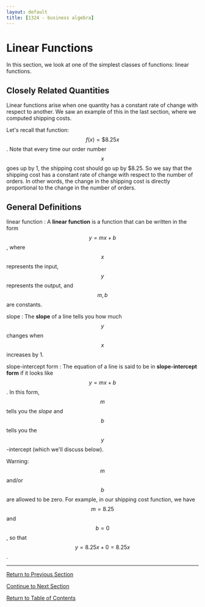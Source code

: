 ```yaml
---
layout: default
title: [1324 - business algebra]
---
```


Linear Functions
===

In this section, we look at one of the simplest classes of functions: linear functions.

## Closely Related Quantities

Linear functions arise when one quantity has a constant rate of change with respect to another.  We saw an example of this in the last section, where we computed shipping costs.

Let's recall that function: $$f(x) = \$8.25 x$$.  Note that every time our order number $$x$$ goes up by 1, the shipping cost should go up by $8.25.  So we say that the shipping cost has a constant rate of change with respect to the number of orders.  In other words, the change in the shipping cost is directly proportional to the change in the number of orders.

## General Definitions

linear function
: A **linear function** is a function that can be written in the form $$y = mx + b$$, where $$x$$ represents the input, $$y$$ represents the output, and $$m, b$$ are constants.

slope
: The **slope** of a line tells you how much $$y$$ changes when $$x$$ increases by 1.

slope-intercept form
: The equation of a line is said to be in **slope-intercept form** if it looks like $$y = mx + b$$.  In this form, $$m$$ tells you the *slope* and $$b$$ tells you the $$y$$-intercept (which we'll discuss below).

Warning: $$m$$ and/or $$b$$ are allowed to be zero.  For example, in our shipping cost function, we have $$m = 8.25$$ and $$b = 0$$, so that $$y = 8.25 x + 0 = 8.25 x$$.


---

[Return to Previous Section](1-1-c-graphs-of-functions.html)

[Continue to Next Section](1-3-quadratic-functions.html)

[Return to Table of Contents](00-index.html)